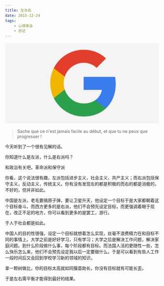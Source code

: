 ```yaml
---
title: 左与右
date: 2015-12-24
tags:
	- 心得体会
	- 日记
---
```


![google](/images/left-and-right.png)

> Sache que ce n'est jamais facile au début, et que tu ne peux que progresser !

今天听到了一个很有见解的话。

你知道什么是左派，什么是右派吗？

和政治有关吧，革命派和保守派

你看，这个说法很有趣，左派包括进步主义，社会主义，共产主义；而右派包括保守主义，反动主义，传统主义。你有没有发现左的都是积极的而右的都是消极的，不好的，但并非如此。

中国是左派，老毛要搞原子弹，要让卫星升天，他设定一个目标于是大家都朝着这个目标奋斗。而西方更多的是右派，他们不会预先设定目标，而更强调着眼于现在，改正不足的地方，你可以看到更多的是罢工，游行。

于人于社会都是如此。

中国人的目的性很强，设定一个目标就想着怎么实现，丝毫不浪费精力在和目标不同的事情上。大学之前是好好学习，只有学习；大学之后是解决工作问题，解决家庭问题。到什么阶段做什么事，每个阶段都有目标。而法国人活的更随性一些，怎么快乐怎么来，他们不会预先设定我以后一定要做什么。于是可以看到有些人工作一段时间后又会回到学校学习新的领域的知识。

拿一颗树做比，你的目标太高就如同揠苗助长，你没有目标就有可能长歪。

于是左右需平衡才能得到最好的结果。